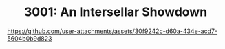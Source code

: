 <h1 align="center">3001: An Intersellar Showdown </h1>

https://github.com/user-attachments/assets/30f9242c-d60a-434e-acd7-5604b0b9d823

